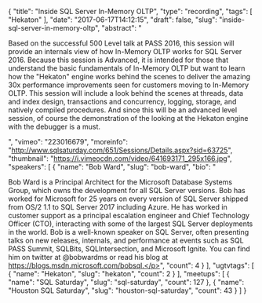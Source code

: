 {
  "title": "Inside SQL Server In-Memory OLTP",
  "type": "recording",
  "tags": [
    "Hekaton"
  ],
  "date": "2017-06-17T14:12:15",
  "draft": false,
  "slug": "inside-sql-server-in-memory-oltp",
  "abstract": "<p>Based on the successful 500 Level talk at PASS 2016, this session will provide an internals view of how In-Memory OLTP works for SQL Server 2016. Because this session is Advanced, it is intended for those that understand the basic fundamentals of In-Memory OLTP but want to learn how the \"Hekaton\" engine works behind the scenes to deliver the amazing 30x performance improvements seen for customers moving to In-Memory OLTP. This session will include a look behind the scenes at threads, data and index design, transactions and concurrency, logging, storage, and natively compiled procedures. And since this will be an advanced level session, of course the demonstration of the looking at the Hekaton engine with the debugger is a must.</p>",
  "vimeo": "223016679",
  "moreinfo": "http://www.sqlsaturday.com/651/Sessions/Details.aspx?sid=63725",
  "thumbnail": "https://i.vimeocdn.com/video/641693171_295x166.jpg",
  "speakers": [
    {
      "name": "Bob Ward",
      "slug": "bob-ward",
      "bio": "<p>Bob Ward is a Principal Architect for the Microsoft Database Systems Group, which owns the development for all SQL Server versions. Bob has worked for Microsoft for 25 years on every version of SQL Server shipped from OS/2 1.1 to SQL Server 2017 including Azure. He has worked in customer support as a principal escalation engineer and Chief Technology Officer (CTO), interacting with some of the largest SQL Server deployments in the world. Bob is a well-known speaker on SQL Server, often presenting talks on new releases, internals, and performance at events such as SQL PASS Summit, SQLBits, SQLIntersection, and Microsoft Ignite. You can find him on twitter at @bobwardms or read his blog at https://blogs.msdn.microsoft.com/bobsql.</p>",
      "count": 4
    }
  ],
  "ugtvtags": [
    {
      "name": "Hekaton",
      "slug": "hekaton",
      "count": 2
    }
  ],
  "meetups": [
    {
      "name": "SQL Saturday",
      "slug": "sql-saturday",
      "count": 127
    },
    {
      "name": "Houston SQL Saturday",
      "slug": "houston-sql-saturday",
      "count": 43
    }
  ]
}